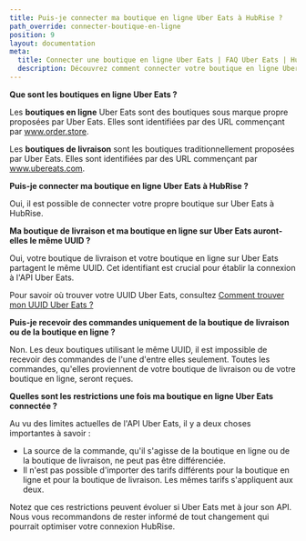 ```yaml
---
title: Puis-je connecter ma boutique en ligne Uber Eats à HubRise ?
path_override: connecter-boutique-en-ligne
position: 9
layout: documentation
meta:
  title: Connecter une boutique en ligne Uber Eats | FAQ Uber Eats | HubRise
  description: Découvrez comment connecter votre boutique en ligne Uber Eats à HubRise, le concept d'identifiant de boutique partagé, et les limites actuelles de l'API pour la différenciation et la tarification. Restez informé des dernières modifications de l'API Uber Eats.
---
```


**Que sont les boutiques en ligne Uber Eats ?**

Les **boutiques en ligne** Uber Eats sont des boutiques sous marque propre proposées par Uber Eats. Elles sont identifiées par des URL commençant par www.order.store.

Les **boutiques de livraison** sont les boutiques traditionnellement proposées par Uber Eats. Elles sont identifiées par des URL commençant par www.ubereats.com.

**Puis-je connecter ma boutique en ligne Uber Eats à HubRise ?**

Oui, il est possible de connecter votre propre boutique sur Uber Eats à HubRise.

**Ma boutique de livraison et ma boutique en ligne sur Uber Eats auront-elles le même UUID ?**

Oui, votre boutique de livraison et votre boutique en ligne sur Uber Eats partagent le même UUID. Cet identifiant est crucial pour établir la connexion à l'API Uber Eats.

Pour savoir où trouver votre UUID Uber Eats, consultez [Comment trouver mon UUID Uber Eats ?](/apps/uber-eats/faqs/find-uber-eats-uuid)

**Puis-je recevoir des commandes uniquement de la boutique de livraison ou de la boutique en ligne ?**

Non. Les deux boutiques utilisant le même UUID, il est impossible de recevoir des commandes de l'une d'entre elles seulement. Toutes les commandes, qu'elles proviennent de votre boutique de livraison ou de votre boutique en ligne, seront reçues.

**Quelles sont les restrictions une fois ma boutique en ligne Uber Eats connectée ?**

Au vu des limites actuelles de l'API Uber Eats, il y a deux choses importantes à savoir :

- La source de la commande, qu'il s'agisse de la boutique en ligne ou de la boutique de livraison, ne peut pas être différenciée.
- Il n'est pas possible d'importer des tarifs différents pour la boutique en ligne et pour la boutique de livraison. Les mêmes tarifs s'appliquent aux deux.

Notez que ces restrictions peuvent évoluer si Uber Eats met à jour son API. Nous vous recommandons de rester informé de tout changement qui pourrait optimiser votre connexion HubRise.
